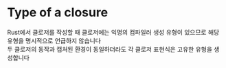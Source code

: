 # Type of a closure

Rust에서 클로저를 작성할 때 클로저에는 익명의 컴파일러 생성 유형이 있으므로 해당 유형을 명시적으로 언급하지 않습니다  
두 클로저의 동작과 캡처된 환경이 동일하더라도 각 클로저 표현식은 고유한 유형을 생성합니다